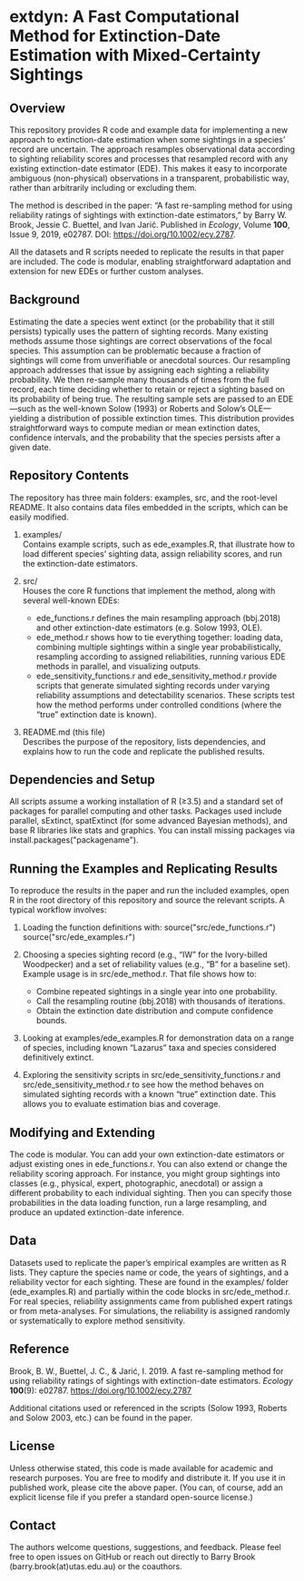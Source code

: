 # extdyn: A Fast Computational Method for Extinction-Date Estimation with Mixed-Certainty Sightings

## Overview

This repository provides R code and example data for implementing a new approach to extinction-date estimation when some sightings in a species’ record are uncertain. The approach resamples observational data according to sighting reliability scores and processes that resampled record with any existing extinction-date estimator (EDE). This makes it easy to incorporate ambiguous (non-physical) observations in a transparent, probabilistic way, rather than arbitrarily including or excluding them.

The method is described in the paper:
“A fast re-sampling method for using reliability ratings of sightings with extinction-date estimators,” by Barry W. Brook, Jessie C. Buettel, and Ivan Jarić. Published in *Ecology*, Volume **100**, Issue 9, 2019, e02787. DOI: https://doi.org/10.1002/ecy.2787.

All the datasets and R scripts needed to replicate the results in that paper are included. The code is modular, enabling straightforward adaptation and extension for new EDEs or further custom analyses.

## Background

Estimating the date a species went extinct (or the probability that it still persists) typically uses the pattern of sighting records. Many existing methods assume those sightings are correct observations of the focal species. This assumption can be problematic because a fraction of sightings will come from unverifiable or anecdotal sources. Our resampling approach addresses that issue by assigning each sighting a reliability probability. We then re-sample many thousands of times from the full record, each time deciding whether to retain or reject a sighting based on its probability of being true. The resulting sample sets are passed to an EDE—such as the well-known Solow (1993) or Roberts and Solow’s OLE—yielding a distribution of possible extinction times. This distribution provides straightforward ways to compute median or mean extinction dates, confidence intervals, and the probability that the species persists after a given date.

## Repository Contents

The repository has three main folders: examples, src, and the root-level README. It also contains data files embedded in the scripts, which can be easily modified.

1. examples/  
   Contains example scripts, such as ede_examples.R, that illustrate how to load different species’ sighting data, assign reliability scores, and run the extinction-date estimators.

2. src/  
   Houses the core R functions that implement the method, along with several well-known EDEs:
   - ede_functions.r defines the main resampling approach (bbj.2018) and other extinction-date estimators (e.g. Solow 1993, OLE).  
   - ede_method.r shows how to tie everything together: loading data, combining multiple sightings within a single year probabilistically, resampling according to assigned reliabilities, running various EDE methods in parallel, and visualizing outputs.  
   - ede_sensitivity_functions.r and ede_sensitivity_method.r provide scripts that generate simulated sighting records under varying reliability assumptions and detectability scenarios. These scripts test how the method performs under controlled conditions (where the “true” extinction date is known).

3. README.md (this file)  
   Describes the purpose of the repository, lists dependencies, and explains how to run the code and replicate the published results.

## Dependencies and Setup

All scripts assume a working installation of R (≥3.5) and a standard set of packages for parallel computing and other tasks. Packages used include parallel, sExtinct, spatExtinct (for some advanced Bayesian methods), and base R libraries like stats and graphics. You can install missing packages via install.packages("packagename").

## Running the Examples and Replicating Results

To reproduce the results in the paper and run the included examples, open R in the root directory of this repository and source the relevant scripts. A typical workflow involves:

1. Loading the function definitions with:
   source("src/ede_functions.r")
   source("src/ede_examples.r")

2. Choosing a species sighting record (e.g., “IW” for the Ivory-billed Woodpecker) and a set of reliability values (e.g., “B” for a baseline set). Example usage is in src/ede_method.r. That file shows how to:
   - Combine repeated sightings in a single year into one probability.  
   - Call the resampling routine (bbj.2018) with thousands of iterations.  
   - Obtain the extinction date distribution and compute confidence bounds.

3. Looking at examples/ede_examples.R for demonstration data on a range of species, including known “Lazarus” taxa and species considered definitively extinct.  

4. Exploring the sensitivity scripts in src/ede_sensitivity_functions.r and src/ede_sensitivity_method.r to see how the method behaves on simulated sighting records with a known “true” extinction date. This allows you to evaluate estimation bias and coverage.

## Modifying and Extending

The code is modular. You can add your own extinction-date estimators or adjust existing ones in ede_functions.r. You can also extend or change the reliability scoring approach. For instance, you might group sightings into classes (e.g., physical, expert, photographic, anecdotal) or assign a different probability to each individual sighting. Then you can specify those probabilities in the data loading function, run a large resampling, and produce an updated extinction-date inference.

## Data

Datasets used to replicate the paper’s empirical examples are written as R lists. They capture the species name or code, the years of sightings, and a reliability vector for each sighting. These are found in the examples/ folder (ede_examples.R) and partially within the code blocks in src/ede_method.r. For real species, reliability assignments came from published expert ratings or from meta-analyses. For simulations, the reliability is assigned randomly or systematically to explore method sensitivity.

## Reference

Brook, B. W., Buettel, J. C., & Jarić, I. 2019. A fast re-sampling method for using reliability ratings of sightings with extinction-date estimators. *Ecology* **100**(9): e02787. https://doi.org/10.1002/ecy.2787

Additional citations used or referenced in the scripts (Solow 1993, Roberts and Solow 2003, etc.) can be found in the paper.

## License

Unless otherwise stated, this code is made available for academic and research purposes. You are free to modify and distribute it. If you use it in published work, please cite the above paper. (You can, of course, add an explicit license file if you prefer a standard open-source license.)

## Contact

The authors welcome questions, suggestions, and feedback. Please feel free to open issues on GitHub or reach out directly to Barry Brook (barry.brook(at)utas.edu.au) or the coauthors.

